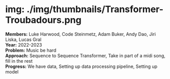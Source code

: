 # img: ./img/thumbnails/Transformer-Troubadours.png

**Members:** Luke Harwood, Code Steinmetz, Adam Buker, Andy Dao, Jiri Liska, Lucas Gral<br/>
**Year:** 2022-2023<br/>
**Problem​:** Music be hard​<br/>
**Approach:​** Sequence to Sequence Transformer​, Take in part of a midi song, fill in the rest​<br/>
**Progress​:** We have data​, Setting up data processing pipeline​, Setting up model<br/>
